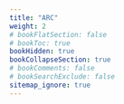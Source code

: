 ```yaml
---
title: "ARC"
weight: 2
# bookFlatSection: false
# bookToc: true
bookHidden: true
bookCollapseSection: true
# bookComments: false
# bookSearchExclude: false
sitemap_ignore: true
---
```

